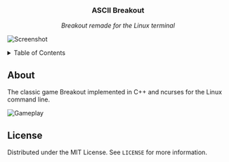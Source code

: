 <br/>
<div align="center">
  <h3 align="center">ASCII Breakout</h3>
  <p align="center"><i>Breakout remade for the Linux terminal</i></p>
</div>

![Screenshot](https://user-images.githubusercontent.com/62847649/236564562-6724a29f-6a8e-4140-a952-3a8c48c73d41.png)

<details>
  <summary>Table of Contents</summary>
  <ol>
    <li><a href="#about">About</a></li>
    <li><a href="#license">License</a></li>
  </ol>
</details>

## About
The classic game Breakout implemented in C++ and ncurses for the Linux command line.

![Gameplay]()

## License
Distributed under the MIT License. See `LICENSE` for more information.

